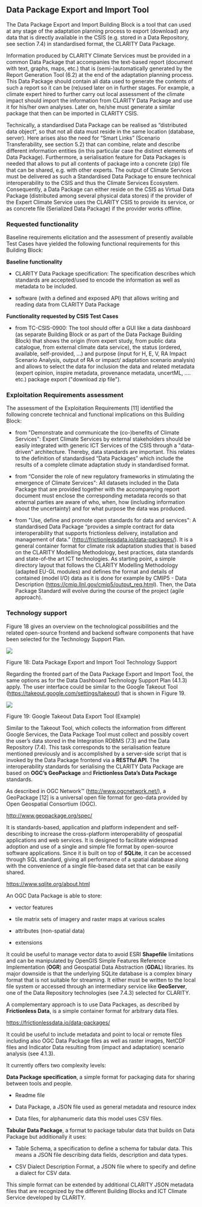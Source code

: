 ## Data Package Export and Import Tool

The Data Package Export and Import Building Block is a tool that can used at any stage of the adaptation planning process to export (download) any data that is directly available in the CSIS (e.g. stored in a Data Repository, see section 7.4) in standardised format, the CLARITY Data Package.

Information produced by CLARITY Climate Services must be provided in a common Data Package that accompanies the text-based report (document with text, graphs, maps, etc.) that is (semi-)automatically generated by the Report Generation Tool (6.2) at the end of the adaptation planning process. This Data Package should contain all data used to generate the contents of such a report so it can be (re)used later on in further stages. For example, a climate expert hired to further carry out local assessment of the climate impact should import the information from CLARITY Data Package and use it for his/her own analyses. Later on, he/she must generate a similar package that then can be imported in CLARITY CSIS.

Technically, a standardised Data Package can be realised as “distributed data object“, so that not all data must reside in the same location (database, server). Here arises also the need for “Smart Links” (Scenario Transferability, see section 5.2) that can combine, relate and describe different information entities (in this particular case the distinct elements of Data Package). Furthermore, a serialisation feature for Data Packages is needed that allows to put all contents of package into a concrete (zip) file that can be shared, e.g. with other experts. The output of Climate Services must be delivered as such a Standardised Data Package to ensure technical interoperability to the CSIS and thus the Climate Services Ecosystem. Consequently, a Data Package can either reside on the CSIS as Virtual Data Package (distributed among several physical data stores) if the provider of the Expert Climate Service uses the CLARITY CSIS to provide its service, or as concrete file (Serialized Data Package) if the provider works offline.

### Requested functionality

Baseline requirements elicitation and the assessment of presently available Test Cases have yielded the following functional requirements for this Building Block:

**Baseline functionality**

  - CLARITY Data Package specification: The specification describes which standards are accepted/used to encode the information as well as metadata to be included.

  - software (with a defined and exposed API) that allows writing and reading data from CLARITY Data Package

**Functionality requested by CSIS Test Cases**

  - from TC-CSIS-0900: The tool should offer a GUI like a data dashboard (as separate Building Block or as part of the Data Package Building Block) that shows the origin (from expert study, from public data catalogue, from external climate data service), the status (ordered, available, self-provided, ...) and purpose (input for H, E, V, RA Impact Scenario Analysis, output of RA or impact/ adaptation scenario analysis) and allows to select the data for inclusion the data and related metadata (expert opinion, inspire metadata, provenance metadata, uncertML, .... etc.) package export ("download zip file").

### Exploitation Requirements assessment

The assessment of the Exploitation Requirements \[11\] identified the following concrete technical and functional implications on this Building Block:

  - from "Demonstrate and communicate the (co-)benefits of Climate Services": Expert Climate Services by external stakeholders should be easily integrated with generic ICT Services of the CSIS through a "data-driven" architecture. Thereby, data standards are important. This relates to the definition of standardised “Data Packages” which include the results of a complete climate adaptation study in standardised format.

  - from “Consider the role of new regulatory frameworks in stimulating the emergence of Climate Services": All datasets included in the Data Package that are provided together with the accompanying report document must enclose the corresponding metadata records so that external parties are aware of who, when, how (including information about the uncertainty) and for what purpose the data was produced.

  - from "Use, define and promote open standards for data and services": A standardised Data Package “provides a simple contract for data interoperability that supports frictionless delivery, installation and management of data.” (<http://frictionlessdata.io/data-packages/>). It is a general container format for climate risk adaptation studies that is based on the CLARITY Modelling Methodology, best practices, data standards and state-of-the art ICT technologies. As starting point, a simple directory layout that follows the CLARITY Modelling Methodology (adapted EU-GL modules) and defines the format and details of contained (model I/O) data as it is done for example by CMIP5 - Data Description (<https://cmip.llnl.gov/cmip5/output_req.htm>l). Then, the Data Package Standard will evolve during the course of the project (agile approach).

### Technology support

Figure 18 gives an overview on the technological possibilities and the related open-source frontend and backend software components that have been selected for the Technology Support Plan.

![](./media/BB-Data-Package-Export-and-Import-Tool.svg)

Figure 18: Data Package Export and Import Tool Technology Support

Regarding the fronted part of the Data Package Export and Import Tool, the same options as for the Data Dashboard Technology Support Plan (4.1.3) apply. The user interface could be similar to the Google Takeout Tool (<https://takeout.google.com/settings/takeout>) that is shown in Figure 19.

![](./media/image23.png)

Figure 19: Google Takeout Data Export Tool (Example)

Similar to the Takeout Tool, which collects the information from different Google Services, the Data Package Tool must collect and possibly covert the user’s data stored in the Integration RDBMS (7.3) and the Data Repository (7.4). This task corresponds to the serialisation feature mentioned previously and is accomplished by a server-side script that is invoked by the Data Package frontend via a **RESTful API**. The interoperability standards for serialising the CLARITY Data Package are based on **OGC’s GeoPackage** and **Frictionless Data’s Data Package** standards.

As described in OGC Network™ (<http://www.ogcnetwork.net/>), a GeoPackage \[12\] is a universal open file format for geo-data provided by Open Geospatial Consortium (OGC).

<http://www.geopackage.org/spec/>

It is standards-based, application and platform independent and self-describing to increase the cross-platform interoperability of geospatial applications and web services. It is designed to facilitate widespread adoption and use of a single and simple file format by open-source software applications. Since it is built on top of **SQLite**, it can be accessed through SQL standard, giving all performance of a spatial database along with the convenience of a single file-based data set that can be easily shared.

<https://www.sqlite.org/about.html>

An OGC Data Package is able to store:

  - vector features

  - tile matrix sets of imagery and raster maps at various scales

  - attributes (non-spatial data)

  - extensions

It could be useful to manage vector data to avoid ESRI **Shapefile** limitations and can be manipulated by OpenGIS Simple Features Reference Implementation (**OGR**) and Geospatial Data Abstraction (**GDAL**) libraries. Its major downside is that the underlying SQLite database is a complex binary format that is not suitable for streaming. It either must be written to the local file system or accessed through an intermediary service like **GeoServer**, one of the Data Repository technologies (see 7.4.3) selected for CLARITY.

A complementary approach is to use Data Packages, as described by **Frictionless Data**, is a simple container format for arbitrary data files.

<https://frictionlessdata.io/data-packages/>

It could be useful to include metadata and point to local or remote files including also OGC Data Package files as well as raster images, NetCDF files and Indicator Data resulting from (impact and adaptation) scenario analysis (see 4.1.3).

It currently offers two complexity levels:

**Data Package specification**, a simple format for packaging data for sharing between tools and people.

  - Readme file

  - Data Package, a JSON file used as general metadata and resource index

  - Data files, for alphanumeric data this model uses CSV files.

**Tabular Data Package**, a format to package tabular data that builds on Data Package but additionally it uses:

  - Table Schema, a specification to define a schema for tabular data. This means a JSON file describing data fields, description and data types.

  - CSV Dialect Description Format, a JSON file where to specify and define a dialect for CSV data.

This simple format can be extended by additional CLARITY JSON metadata files that are recognized by the different Building Blocks and ICT Climate Service developed by CLARITY.